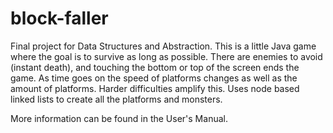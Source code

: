# block-faller
Final project for Data Structures and Abstraction. This is a little Java game where the goal is to survive as long as possible. There are enemies to avoid (instant death), and touching the bottom or top of the screen ends the game. As time goes on the speed of platforms changes as well as the amount of platforms. Harder difficulties amplify this. Uses node based linked lists to create all the platforms and monsters.

More information can be found in the User's Manual.
